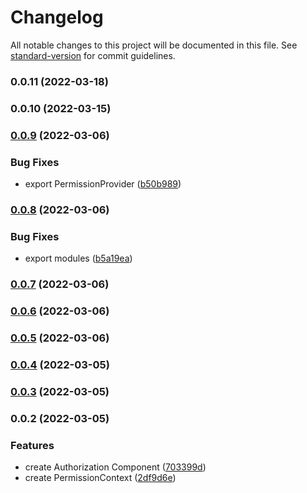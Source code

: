 # Changelog

All notable changes to this project will be documented in this file. See [standard-version](https://github.com/conventional-changelog/standard-version) for commit guidelines.

### 0.0.11 (2022-03-18)

### 0.0.10 (2022-03-15)

### [0.0.9](https://github.com/synzhang/react-permission/compare/v0.0.8...v0.0.9) (2022-03-06)

### Bug Fixes

- export PermissionProvider ([b50b989](https://github.com/synzhang/react-permission/commit/b50b9895b0517a939815111dc81550c73b4d1d32))

### [0.0.8](https://github.com/synzhang/react-permission/compare/v0.0.7...v0.0.8) (2022-03-06)

### Bug Fixes

- export modules ([b5a19ea](https://github.com/synzhang/react-permission/commit/b5a19ea1ec14a8c2946d133a81493c1b869c11ed))

### [0.0.7](https://github.com/synzhang/react-permission/compare/v0.0.6...v0.0.7) (2022-03-06)

### [0.0.6](https://github.com/synzhang/react-permission/compare/v0.0.5...v0.0.6) (2022-03-06)

### [0.0.5](https://github.com/synzhang/react-permission/compare/v0.0.4...v0.0.5) (2022-03-06)

### [0.0.4](https://github.com/synzhang/react-permission/compare/v0.0.3...v0.0.4) (2022-03-05)

### [0.0.3](https://github.com/synzhang/react-permission/compare/v0.0.2...v0.0.3) (2022-03-05)

### 0.0.2 (2022-03-05)

### Features

- create Authorization Component ([703399d](https://github.com/synzhang/react-permission/commit/703399d8d7b942ed4693be011f9cdc5a8e92fa45))
- create PermissionContext ([2df9d6e](https://github.com/synzhang/react-permission/commit/2df9d6ea9cdc8e737289f0f0e1d238d831137f66))
